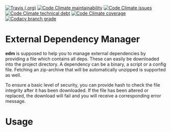 [![Travis (.org)](https://img.shields.io/travis/svenfinke/edm?style=flat-square)](https://travis-ci.org/svenfinke/edm) 
[![Code Climate maintainability](https://img.shields.io/codeclimate/maintainability/svenfinke/edm?style=flat-square)](https://codeclimate.com/github/svenfinke/edm) 
[![Code Climate issues](https://img.shields.io/codeclimate/issues/svenfinke/edm?style=flat-square)](https://codeclimate.com/github/svenfinke/edm) 
[![Code Climate technical debt](https://img.shields.io/codeclimate/tech-debt/svenfinke/edm?style=flat-square)](https://codeclimate.com/github/svenfinke/edm) 
[![Code Climate coverage](https://img.shields.io/codeclimate/coverage/svenfinke/edm?style=flat-square)](https://codeclimate.com/github/svenfinke/edm)
[![Codacy branch grade](https://img.shields.io/codacy/grade/01cfe390e56c47f2aa61273b3a2061a1/master?style=flat-square)](https://app.codacy.com/manual/svenfinke/edm/dashboard)

# External Dependency Manager

**edm** is supposed to help you to manage external dependencies by providing a file which contains all deps. These can easily be downloaded into the project directory. A dependency can be a binary, a script or a config file. Fetching an zip-archive that will be automatically unzipped is supported as well.

To ensure a basic level of security, you can provide hash to check the file integrity after it has been downloaded. If the file has been altered or replaced, the download will fail and you will receive a corresponding error message.

# Usage

 